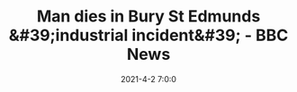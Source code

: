 ---
"title": "Man dies in Bury St Edmunds &amp;#39;industrial incident&amp;#39; - BBC News"
"date": "2021-4-2 7:0:0"
"feed_name": "GOOGLENEWSINDUSTRIAL"
"feed_website": "https://news.google.com/search?q=industrial%2Bincident&hl=en-US&gl=US&ceid=US:en"
"feed_rss": "https://news.google.com/rss/search?q=industrial%2Bincident&hl=en-US&gl=US&ceid=US:en"
"link": "https://www.bbc.com/news/uk-england-suffolk-56618761"
"file": "_posts/2021-1-1-c8697f007c426ef54c47a6078e741e5523da3255.md"
"accident": "1"
"drilling": "0"
"dead": "1"
"injured": "0"
---